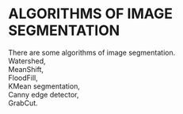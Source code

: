 # ALGORITHMS OF IMAGE SEGMENTATION

There are some algorithms of image segmentation.  
Watershed,  
MeanShift,  
FloodFill,  
KMean segmentation,  
Canny edge detector,   
GrabCut.   

